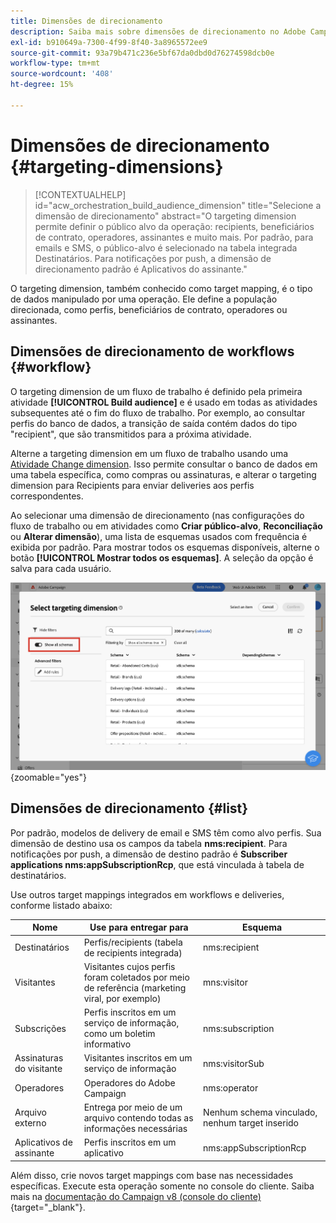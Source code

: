 ```yaml
---
title: Dimensões de direcionamento
description: Saiba mais sobre dimensões de direcionamento no Adobe Campaign Web
exl-id: b910649a-7300-4f99-8f40-3a8965572ee9
source-git-commit: 93a79b471c236e5bf67da0dbd0d76274598dcb0e
workflow-type: tm+mt
source-wordcount: '408'
ht-degree: 15%

---
```


# Dimensões de direcionamento {#targeting-dimensions}

>[!CONTEXTUALHELP]
>id="acw_orchestration_build_audience_dimension"
>title="Selecione a dimensão de direcionamento"
>abstract="O targeting dimension permite definir o público alvo da operação: recipients, beneficiários de contrato, operadores, assinantes e muito mais. Por padrão, para emails e SMS, o público-alvo é selecionado na tabela integrada Destinatários. Para notificações por push, a dimensão de direcionamento padrão é Aplicativos do assinante."

O targeting dimension, também conhecido como target mapping, é o tipo de dados manipulado por uma operação. Ele define a população direcionada, como perfis, beneficiários de contrato, operadores ou assinantes.

## Dimensões de direcionamento de workflows {#workflow}

O targeting dimension de um fluxo de trabalho é definido pela primeira atividade **[!UICONTROL Build audience]** e é usado em todas as atividades subsequentes até o fim do fluxo de trabalho. Por exemplo, ao consultar perfis do banco de dados, a transição de saída contém dados do tipo &quot;recipient&quot;, que são transmitidos para a próxima atividade.

Alterne a targeting dimension em um fluxo de trabalho usando uma [Atividade Change dimension](../workflows/activities/change-dimension.md). Isso permite consultar o banco de dados em uma tabela específica, como compras ou assinaturas, e alterar o targeting dimension para Recipients para enviar deliveries aos perfis correspondentes.

Ao selecionar uma dimensão de direcionamento (nas configurações do fluxo de trabalho ou em atividades como **Criar público-alvo**, **Reconciliação** ou **Alterar dimensão**), uma lista de esquemas usados com frequência é exibida por padrão. Para mostrar todos os esquemas disponíveis, alterne o botão **[!UICONTROL Mostrar todos os esquemas]**. A seleção da opção é salva para cada usuário.

![Captura de tela mostrando a interface da dimensão de direcionamento com o botão &quot;Mostrar todos os esquemas&quot; habilitado.](assets/targeting-dimension-show-all.png){zoomable="yes"}

## Dimensões de direcionamento {#list}

Por padrão, modelos de delivery de email e SMS têm como alvo perfis. Sua dimensão de destino usa os campos da tabela **nms:recipient**. Para notificações por push, a dimensão de destino padrão é **Subscriber applications nms:appSubscriptionRcp**, que está vinculada à tabela de destinatários.

Use outros target mappings integrados em workflows e deliveries, conforme listado abaixo:

| Nome | Use para entregar para | Esquema |
|-----------------------|-------------------------------------------------------|-------------------------|
| Destinatários | Perfis/recipients (tabela de recipients integrada) | nms:recipient |
| Visitantes | Visitantes cujos perfis foram coletados por meio de referência (marketing viral, por exemplo) | mns:visitor |
| Subscrições | Perfis inscritos em um serviço de informação, como um boletim informativo | nms:subscription |
| Assinaturas do visitante | Visitantes inscritos em um serviço de informação | nms:visitorSub |
| Operadores | Operadores do Adobe Campaign | nms:operator |
| Arquivo externo | Entrega por meio de um arquivo contendo todas as informações necessárias | Nenhum schema vinculado, nenhum target inserido |
| Aplicativos de assinante | Perfis inscritos em um aplicativo | nms:appSubscriptionRcp |

Além disso, crie novos target mappings com base nas necessidades específicas. Execute esta operação somente no console do cliente. Saiba mais na [documentação do Campaign v8 (console do cliente)](https://experienceleague.adobe.com/docs/campaign/campaign-v8/audience/add-profiles/target-mappings.html#new-mapping){target="_blank"}.